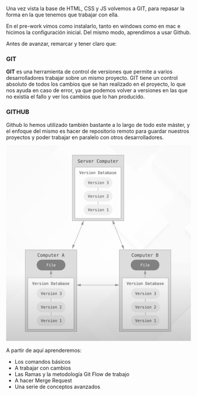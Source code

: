 Una vez vista la base de HTML, CSS y JS volvemos a GIT, para repasar la forma en la que tenemos que trabajar con ella. 

En el pre-work vimos como instalarlo, tanto en windows como en mac e hicimos la configuración inicial. Del mismo modo, aprendimos a usar Github. 

Antes de avanzar, remarcar y tener claro que: 

### GIT

**GIT** es una herramienta de control de versiones que permite a varios desarrolladores trabajar sobre un mismo proyecto. GIT tiene un control absoluto de todos los cambios que se han realizado en el proyecto, lo que nos ayuda en caso de error, ya que podemos volver a versiones en las que no existía el fallo y ver los cambios que lo han producido.

### GITHUB

Github lo hemos utilizado también bastante a lo largo de todo este máster, y el enfoque del mismo es hacer de repositorio remoto para guardar nuestros proyectos y poder trabajar en paralelo con otros desarrolladores.

![git](recursos/git.png)

A partir de aquí aprenderemos:

- Los comandos básicos
- A trabajar con cambios
- Las Ramas y la metodología Git Flow de trabajo
- A hacer Merge Request
- Una serie de conceptos avanzados
